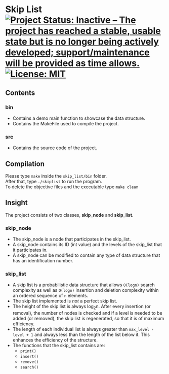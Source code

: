 # Skip List [![Project Status: Inactive – The project has reached a stable, usable state but is no longer being actively developed; support/maintenance will be provided as time allows.](https://www.repostatus.org/badges/latest/inactive.svg)](https://www.repostatus.org/#inactive) [![License: MIT](https://img.shields.io/badge/License-MIT-yellow.svg)](https://opensource.org/licenses/MIT)




## Contents
### bin
- Contains a demo main function to showcase the data structure.
- Contains the MakeFile used to compile the project.
### src
- Contains the source code of the project.
## Compilation
Please type `make` inside the `skip_list/bin` folder.\
After that, type `./skiplist` to run the program.\
To delete the objective files and the executable type `make clean`
## Insight
The project consists of two classes, **skip_node** and **skip_list**.
### skip_node
- The skip_node is a node that participates in the skip_list.
- A skip_node contains its ID (int value) and the levels of the skip_list that it participates in.
- A skip_node can be modified to contain any type of data structure that has an identification number.
### skip_list
- A skip list is a probabilistic data structure that allows `O(logn)` search complexity as well as `O(logn)` insertion and deletion complexity within an ordered sequence of `n` elements.
- The skip list implemented is *not* a perfect skip list.
- The height of the skip list is always log<sub>2</sub>n. After every insertion (or removal), the number of nodes is checked and if a level is needed to be added (or removed), the skip list is regenerated, so that it is of maximum efficiency.
- The length of each individual list is always greater than `max_level - level + 1` and always less than the length of the list below it. This enhances the efficiency of the structure.
- The functions that the skip_list contains are:
   - `print()`
   - `insert()`
   - `remove()`
   - `search()`
